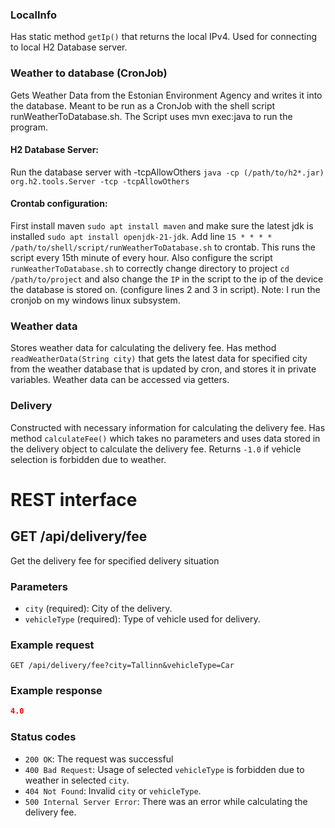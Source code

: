 ### LocalInfo ###
Has static method `getIp()` that returns the local IPv4.
Used for connecting to local H2 Database server.


### Weather to database (CronJob) ###
Gets Weather Data from the Estonian Environment Agency and writes it into the database.
Meant to be run as a CronJob with the shell script runWeatherToDatabase.sh.
The Script uses mvn exec:java to run the program.

#### H2 Database Server:
Run the database server with -tcpAllowOthers `java -cp (/path/to/h2*.jar) org.h2.tools.Server -tcp -tcpAllowOthers`

#### Crontab configuration:
First install maven `sudo apt install maven` and make sure the latest jdk is installed `sudo apt install openjdk-21-jdk`.
Add line `15 * * * * /path/to/shell/script/runWeatherToDatabase.sh` to crontab.
This runs the script every 15th minute of every hour.
Also configure the script `runWeatherToDatabase.sh` to correctly change directory to project `cd /path/to/project` 
and also change the `IP` in the script to the ip of the device the database is stored on. (configure lines 2 and 3 in script). 
Note: I run the cronjob on my windows linux subsystem.


### Weather data ###
Stores weather data for calculating the delivery fee.
Has method `readWeatherData(String city)` that gets the latest data for specified city
from the weather database that is updated by cron, and stores it in private variables.
Weather data can be accessed via getters.


### Delivery ###
Constructed with necessary information for calculating the delivery fee.
Has method `calculateFee()` which takes no parameters and uses data stored in the delivery object
to calculate the delivery fee. Returns `-1.0` if vehicle selection is forbidden due to weather.


# REST interface #

## GET /api/delivery/fee
Get the delivery fee for specified delivery situation

### Parameters

- `city` (required): City of the delivery.
- `vehicleType` (required): Type of vehicle used for delivery.

### Example request

`GET /api/delivery/fee?city=Tallinn&vehicleType=Car`

### Example response

```json
4.0
```

### Status codes
- `200 OK`: The request was successful
- `400 Bad Request`: Usage of selected `vehicleType` is forbidden due to weather in selected `city`.
- `404 Not Found`: Invalid `city` or `vehicleType`.
- `500 Internal Server Error`: There was an error while calculating the delivery fee.
